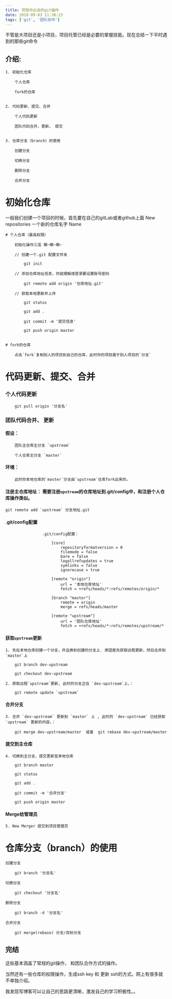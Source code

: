 ```yaml
---
title: 项目中必会的git操作
date: 2018-09-03 11:38:23
tags: ['git', '团队协作']
---
```


不管是大项目还是小项目，项目托管已经是必要的掌握技能。现在总结一下平时遇到的那些git命令

### <!--more-->


## 介绍:

    1. 初始化仓库

        个人仓库
        
        fork的仓库


    2. 代码更新、提交、合并

        个人代码更新

        团队代码合并，更新， 提交
    

    3. 仓库分支（branch）的使用

        创建分支

        切换分支

        删除分支

        合并分支


# 初始化仓库

  一般我们创建一个项目的时候，首先要在自己的gitLab或者github上面 New repositories 一个新的仓库名字 Name

    # 个人仓库（最高权限）

        初始化操作三连 唰~唰~唰~

        // 创建一个.git 配置文件夹

            git init 

        // 添加仓库地址信息，你就理解成登录要设置账号密码

            git remote add origin '仓库地址.git'

        // 获取本地更新并上传

            git status 
            
            git add .
            
            git commit -m '提交信息'
            
            git push origin master


    # fork的仓库

        点击`fork`复制别人的项目到自己的仓库，此时你的项目属于别人项目的`分支`


# 代码更新、提交、合并

  ### 个人代码更新

        git pull origin '分支名'

### 团队代码合并、 更新

#### 假设：

        团队主仓库主分支 `upstream`

        个人仓库主分支 `master`

#### 环境： 

        此时你本地仓库的`master`分支由`upstream`仓库fork出来的。

#### 注册主仓库地址：    需要注册`upstream`的仓库地址到.git/config中，和注册个人仓库操作类似。

    git remote add `upstream` 分支地址.git 


#### .git/config配置

                    .git/config配置：

                        [core]
                            repositoryformatversion = 0
                            filemode = false
                            bare = false
                            logallrefupdates = true
                            symlinks = false
                            ignorecase = true

                        [remote "origin"]
                            url = '本地仓库地址'
                            fetch = +refs/heads/*:refs/remotes/origin/*

                        [branch "master"]
                            remote = origin
                            merge = refs/heads/master
                            
                        [remote "upstream"]
                            url = '团队仓库地址'
                            fetch = +refs/heads/*:refs/remotes/upstream/*

#### 获取`upstream`更新

    1. 先在本地仓库创建一个分支，并且换到创建的分支上. 原因是先获取远程更新，然后合并到`master`上
    
        git branch dev-upstream

        git checkout dev-upstream

    2. 获取远程`upstream`更新, 此时的分支正在 `dev-upstream`上，：

        git remote update `upstream`

#### 合并分支

    3. 合并 `dev-upstream` 更新到 `master` 上 , 此时的 `dev-upstream` 已经获取 `upstream` 更新的内容，：

        git merge dev-upstream/master  或者  git rebase dev-upstream/master
    
#### 提交到主仓库

    4. 切换到主分支，提交更新至本地仓库

        git branch master

        git status

        git add .

        git commit -m '合并分支'

        git push origin master

#### Merge给管理员

    5. New Merger 提交到项目管理员


# 仓库分支（branch）的使用

    创建分支

        git branch '分支名'

    切换分支

        git checkout '分支名'

    删除分支

        git branch -d '分支名'

    合并分支

        git merge(rebase) 分支/目标分支

 ## 完结 ##

这些基本涵盖了常规的git操作， 和团队合作方式的操作。

当然还有一些仓库的权限操作，生成ssh key 和 更新 ssh的方式。网上有很多就不单独介绍。

我发现写博客可以让自己的思路更清晰，激发自己的学习积极性。。





    


    

    


                        
            




        




        

        

        

